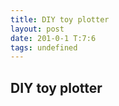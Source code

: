 ```yaml
---
title: DIY toy plotter
layout: post
date: 201-0-1 T:7:6
tags: undefined
---
```

## DIY toy plotter

